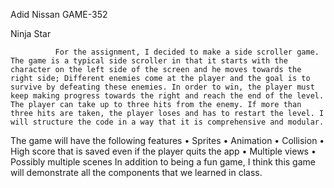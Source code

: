 Adid Nissan                                                                                                                                                  GAME-352
 
Ninja Star
 
              For the assignment, I decided to make a side scroller game. The game is a typical side scroller in that it starts with the character on the left side of the screen and he moves towards the right side; Different enemies come at the player and the goal is to survive by defeating these enemies. In order to win, the player must keep making progress towards the right and reach the end of the level. The player can take up to three hits from the enemy. If more than three hits are taken, the player loses and has to restart the level. I will structure the code in a way that it is comprehensive and modular.
The game will have the following features
•       Sprites
•       Animation
•       Collision
•       High score that is saved even if the player quits the app
•       Multiple views
•       Possibly multiple scenes
In addition to being a fun game, I think this game will demonstrate all the components that we learned in class. 

